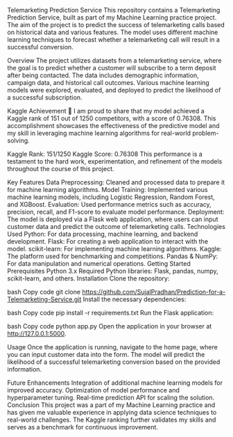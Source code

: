 Telemarketing Prediction Service
This repository contains a Telemarketing Prediction Service, built as part of my Machine Learning practice project. The aim of the project is to predict the success of telemarketing calls based on historical data and various features. The model uses different machine learning techniques to forecast whether a telemarketing call will result in a successful conversion.

Overview
The project utilizes datasets from a telemarketing service, where the goal is to predict whether a customer will subscribe to a term deposit after being contacted. The data includes demographic information, campaign data, and historical call outcomes. Various machine learning models were explored, evaluated, and deployed to predict the likelihood of a successful subscription.

Kaggle Achievement 🏅
I am proud to share that my model achieved a Kaggle rank of 151 out of 1250 competitors, with a score of 0.76308. This accomplishment showcases the effectiveness of the predictive model and my skill in leveraging machine learning algorithms for real-world problem-solving.

Kaggle Rank: 151/1250
Kaggle Score: 0.76308
This performance is a testament to the hard work, experimentation, and refinement of the models throughout the course of this project.

Key Features
Data Preprocessing: Cleaned and processed data to prepare it for machine learning algorithms.
Model Training: Implemented various machine learning models, including Logistic Regression, Random Forest, and XGBoost.
Evaluation: Used performance metrics such as accuracy, precision, recall, and F1-score to evaluate model performance.
Deployment: The model is deployed via a Flask web application, where users can input customer data and predict the outcome of telemarketing calls.
Technologies Used
Python: For data processing, machine learning, and backend development.
Flask: For creating a web application to interact with the model.
scikit-learn: For implementing machine learning algorithms.
Kaggle: The platform used for benchmarking and competitions.
Pandas & NumPy: For data manipulation and numerical operations.
Getting Started
Prerequisites
Python 3.x
Required Python libraries: Flask, pandas, numpy, scikit-learn, and others.
Installation
Clone the repository:

bash
Copy code
git clone https://github.com/SujalPradhan/Prediction-for-a-Telemarketing-Service.git
Install the necessary dependencies:

bash
Copy code
pip install -r requirements.txt
Run the Flask application:

bash
Copy code
python app.py
Open the application in your browser at http://127.0.0.1:5000.

Usage
Once the application is running, navigate to the home page, where you can input customer data into the form. The model will predict the likelihood of a successful telemarketing conversion based on the provided information.

Future Enhancements
Integration of additional machine learning models for improved accuracy.
Optimization of model performance and hyperparameter tuning.
Real-time prediction API for scaling the solution.
Conclusion
This project was a part of my Machine Learning practice and has given me valuable experience in applying data science techniques to real-world challenges. The Kaggle ranking further validates my skills and serves as a benchmark for continuous improvement.

